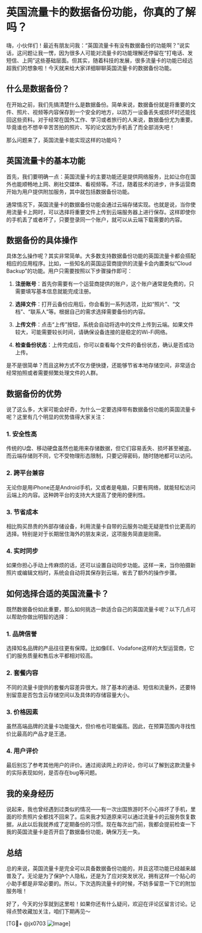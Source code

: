 # 英国流量卡的数据备份功能，你真的了解吗？

嗨，小伙伴们！最近有朋友问我：“英国流量卡有没有数据备份的功能啊？”说实话，这问题让我一愣，因为很多人可能对流量卡的功能理解还停留在“打电话、发短信、上网”这些基础层面。但其实，随着科技的发展，很多流量卡的功能已经远超我们的想象啦！今天就来给大家详细聊聊英国流量卡的数据备份功能。

## 什么是数据备份？

在开始之前，我们先搞清楚什么是数据备份。简单来说，数据备份就是将重要的文件、照片、视频等内容保存到一个安全的地方，以防万一设备丢失或损坏时还能找回这些资料。对于经常在国外工作、学习或者旅行的人来说，数据备份尤为重要。毕竟谁也不想辛辛苦苦拍的照片、写的论文因为手机丢了而全部消失吧！

那么问题来了，英国流量卡能实现这样的功能吗？

## 英国流量卡的基本功能

首先，我们要明确一点：英国流量卡的主要功能还是提供网络服务，比如让你在国外也能顺畅地上网、刷社交媒体、看视频等。不过，随着技术的进步，许多运营商开始为用户提供附加服务，其中就包括数据备份功能。

通常情况下，英国流量卡的数据备份功能会通过云端存储实现。也就是说，当你使用流量卡上网时，可以选择将重要文件上传到云端服务器上进行保存。这样即使你的手机丢了或者坏了，只要登录同一个账户，就可以从云端下载需要的内容。

## 数据备份的具体操作

具体怎么操作呢？其实非常简单。大多数支持数据备份功能的英国流量卡都会搭配相应的应用程序。比如，一些知名的英国运营商提供的流量卡会内置类似“Cloud Backup”的功能。用户只需要按照以下步骤操作即可：

1. **注册账号**：首先你需要有一个运营商提供的账户，这个账户通常是免费的，只需要填写基本信息就能完成注册。
   
2. **选择文件**：打开云备份应用后，你会看到一系列选项，比如“照片”、“文档”、“联系人”等。根据自己的需求选择需要备份的内容。

3. **上传文件**：点击“上传”按钮，系统会自动将选中的文件上传到云端。如果文件较大，可能需要较长时间，请确保设备连接的是稳定的Wi-Fi网络。

4. **检查备份状态**：上传完成后，你可以查看每个文件的备份状态，确认是否成功上传。

是不是很简单？而且这种方式不仅方便快捷，还能够节省本地存储空间，非常适合经常拍照或者需要频繁处理文件的人群。

## 数据备份的优势

说了这么多，大家可能会好奇，为什么一定要选择带有数据备份功能的英国流量卡呢？这里有几个明显的优势值得大家关注：

### 1. **安全性高**
传统的U盘、移动硬盘虽然也能用来存储数据，但它们容易丢失、损坏甚至被盗。而云端存储则不同，它不受物理形态限制，只要记得密码，随时随地都可以访问。

### 2. **跨平台兼容**
无论你是用iPhone还是Android手机，又或者是电脑，只要有网络，就能轻松访问云端上的内容。这种跨平台的支持大大提高了使用的便利性。

### 3. **节省成本**
相比购买昂贵的外部存储设备，利用流量卡自带的云服务功能无疑是性价比更高的选择。特别是对于长期居住海外的朋友来说，这项服务简直是刚需。

### 4. **实时同步**
如果你担心手动上传麻烦的话，还可以设置自动同步功能。这样一来，当你拍摄新照片或编辑文档时，系统会自动将其保存到云端，省去了额外的操作步骤。

## 如何选择合适的英国流量卡？

既然数据备份如此重要，那么如何挑选一款适合自己的英国流量卡呢？以下几点可以帮助你做出明智的选择：

### 1. **品牌信誉**
选择知名品牌的产品往往更有保障。比如像EE、Vodafone这样的大型运营商，它们的服务质量和售后水平都相对较高。

### 2. **套餐内容**
不同的流量卡提供的套餐内容差异很大。除了基本的通话、短信和流量外，还要特别留意是否包含云存储空间以及具体的存储容量大小。

### 3. **价格因素**
虽然高端品牌的流量卡功能强大，但价格也可能偏高。因此，在预算范围内寻找性价比最高的产品才是王道。

### 4. **用户评价**
最后别忘了参考其他用户的评价。通过阅读网上的评论，你可以了解到这款流量卡的实际表现如何，是否存在bug等问题。

## 我的亲身经历

说起来，我也曾经遇到过类似的情况——有一次出国旅游时不小心摔坏了手机，里面的珍贵照片全都找不回来了。后来我才知道原来可以通过流量卡的云服务恢复数据，从此以后我就养成了定期备份的习惯。现在每次出门前，我都会提前检查一下我的英国流量卡是否开启了数据备份功能，确保万无一失。

## 总结

总的来说，英国流量卡是完全可以具备数据备份功能的，并且这项功能已经越来越普及了。无论是为了保护个人隐私，还是为了应对突发状况，拥有这样一个贴心的小助手都是非常必要的。所以，下次选购流量卡的时候，不妨多留意一下它的附加服务哦！

好了，今天的分享就到这里啦！如果你还有什么疑问，欢迎在评论区留言讨论。记得点赞收藏加关注，咱们下期再见～

[TG💪+ @jx0703 ![Image](https://github.com/user-attachments/assets/dbca1d08-cadb-493c-b0ec-ad6f7a83f270)]